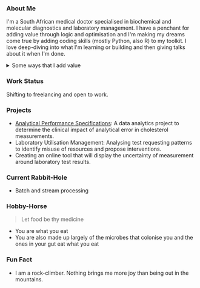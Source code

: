 ### About Me
I'm a South African medical doctor specialised in biochemical and molecular diagnostics and laboratory management. I have a penchant for adding value through logic and optimisation and I'm making my dreams come true by adding coding skills (mostly Python, also R) to my toolkit. I love deep-diving into what I'm learning or building and then giving talks about it when I'm done.

<details>
<summary>Some ways that I add value</summary>


| What I do | How it helps |
|----------:|---------------|
| <p>Analyse large amounts of clinical data to find <br> patterns and models that differentiate diseases | Improves the pathway to health for patients |
| Use lab data and programming to optimise workflows | <p>Increase efficiency and improve job-satisfaction <br>for staff |
| <p>Assist clinicians to differentiate among diagnoses <br>through an understanding of the biochemical nature <br>of diseases and laboratory testing | <p>Reach more accurate diagnoses and personalise <br>patient care |
| <p>Troubleshoot unexpected laboratory results through <br>combined knowledge of biological, clinical and <br>laboratory processes | <p>Assist clinicians to reconcile test results with the <br>clinical picture.|
</details>

### Work Status
Shifting to freelancing and open to work.

### Projects
- [Analytical Performance Specifications](https://github.com/justcme/PerformanceSpecs): A data analytics project to determine the clinical impact of analytical error in cholesterol measurements.
- Laboratory Utilisation Management: Analysing test requesting patterns to identify misuse of resources and propose interventions.
- Creating an online tool that will display the uncertainty of measurement around laboratory test results.

### Current Rabbit-Hole
- Batch and stream processing

### Hobby-Horse
> Let food be thy medicine
- You are what you eat
- You are also made up largely of the microbes that colonise you and the ones in your gut eat what you eat

### Fun Fact
- I am a rock-climber. Nothing brings me more joy than being out in the mountains.

